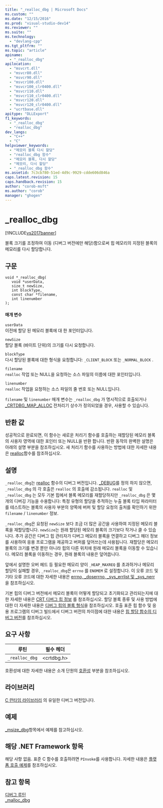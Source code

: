 ```yaml
---
title: "_realloc_dbg | Microsoft Docs"
ms.custom: ""
ms.date: "12/15/2016"
ms.prod: "visual-studio-dev14"
ms.reviewer: ""
ms.suite: ""
ms.technology: 
  - "devlang-cpp"
ms.tgt_pltfrm: ""
ms.topic: "article"
apiname: 
  - "_realloc_dbg"
apilocation: 
  - "msvcrt.dll"
  - "msvcr80.dll"
  - "msvcr90.dll"
  - "msvcr100.dll"
  - "msvcr100_clr0400.dll"
  - "msvcr110.dll"
  - "msvcr110_clr0400.dll"
  - "msvcr120.dll"
  - "msvcr120_clr0400.dll"
  - "ucrtbase.dll"
apitype: "DLLExport"
f1_keywords: 
  - "_realloc_dbg"
  - "realloc_dbg"
dev_langs: 
  - "C++"
  - "C"
helpviewer_keywords: 
  - "메모리 블록 다시 할당"
  - "realloc_dbg 함수"
  - "메모리 블록, 다시 할당"
  - "메모리, 다시 할당"
  - "_realloc_dbg 함수"
ms.assetid: 7c3cb780-51ed-4d9c-9929-cdde606d846a
caps.latest.revision: 15
caps.handback.revision: 15
author: "corob-msft"
ms.author: "corob"
manager: "ghogen"
---
```

# _realloc_dbg
[!INCLUDE[vs2017banner](../../assembler/inline/includes/vs2017banner.md)]

블록 크기를 조정하여 이동 \(디버그 버전에만 해당\)함으로써 힙 메모리의 지정된 블록의 메모리를  다시 할당합니다.  
  
## 구문  
  
```  
void *_realloc_dbg(  
   void *userData,  
   size_t newSize,  
   int blockType,  
   const char *filename,  
   int linenumber   
);  
```  
  
#### 매개 변수  
 `userData`  
 이전에 할당 된 메모리 블록에 대 한 포인터입니다.  
  
 `newSize`  
 할당 블록 \(바이트 단위\)의 크기를 다시 요청합니다.  
  
 `blockType`  
 다시 할당된 블록에 대한 형식을 요청합니다:  `_CLIENT_BLOCK`  또는  `_NORMAL_BLOCK` .  
  
 `filename`  
 `realloc` 작업 또는 NULL을 요청하는 소스 파일의 이름에 대한 포인터입니다.  
  
 `linenumber`  
 `realloc` 작업을 요청하는 소스 파일의 줄 번호 또는 NULL입니다.  
  
 `filename`  및  `linenumber`  매개 변수는  `_realloc_dbg`  가 명시적으로 호출되거나  [\_CRTDBG\_MAP\_ALLOC](../../c-runtime-library/crtdbg-map-alloc.md) 전처리기 상수가 정의되었을 경우, 사용할 수 있습니다.  
  
## 반환 값  
 성공적으로 완료되면, 이 함수는 새로운 처리기 함수를 호출하는 재할당된 메모리 블록의 사용자 영역에 대한 포인터 또는 NULL을 반환 합니다.  반환 동작의 완벽한 설명은 아래의 설명 부분을 참조하십시오.  새 처리기 함수를 사용하는 방법에 대한 자세한 내용은 [realloc](../../c-runtime-library/reference/realloc.md)함수를 참조하십시오.  
  
## 설명  
 `_realloc_dbg`는 [realloc](../../c-runtime-library/reference/realloc.md) 함수의 디버그 버전입니다.  [\_DEBUG](../../c-runtime-library/debug.md)를 정의 하지 않으면,  `_realloc_dbg` 의 각 호출은  `realloc` 의 호출에 감소됩니다.   `realloc`  및  `_realloc_dbg` 는 모두 기본 힙에서 블록 메모리를 재할당하지만  `_realloc_dbg` 은 몇 개의 디버깅 기능을 수용합니다: 특정 유형의 할당을 추적하는 누출 블록 타입 파라미터를 테스트하는 블록의 사용자 부분의 양쪽에 버퍼 및  할당 요청의 출처를 확인하기 위한  `filename` \/ `linenumber`  정보.  
  
 `_realloc_dbg`은 요청된  `newSize` 보다 조금 더 많은 공간을 사용하여 지정된 메모리 블록을 재할당합니다.  `newSize`는 원래 할당된 메모리 블록의 크기보다 작거나 클 수 있습니다.  추가 공간은 디버그 힙 관리자가 디버그 메모리 블록을 연결하고 디버그 헤더 정보를 사용하여 응용 프로그램을 제공하고 버퍼를 덮어쓰는데 사용됩니다.  재할당은 메모리 블록의 크기를 변경 뿐만 아니라 힙의 다른 위치에 원래 메모리 블록을 이동할 수 있습니다.  메모리 블록을 이동하는 경우, 원래 블록의 내용은 덮어씁니다.  
  
 앞에서 설명한 오버 헤드 등 필요한 메모리 양이  `_HEAP_MAXREQ` 를 초과하거나 메모리 할당이 실패할 경우, `_realloc_dbg`은  `errno`  를  `ENOMEM` 로 설정합니다.  이 오류 코드 및 기타 오류 코드에 대한 자세한 내용은 [errno, \_doserrno, \_sys\_errlist 및 \_sys\_nerr](../../c-runtime-library/errno-doserrno-sys-errlist-and-sys-nerr.md)을 참조하십시오.  
  
 기본 힙의 디버그 버전에서 메모리 블록이 어떻게 할당되고 초기화되고 관리되는지에 대한 자세한 내용은 [CRT 디버그 힙 정보](../Topic/CRT%20Debug%20Heap%20Details.md) 를 참조하십시오.  할당 블록 종류 및 사용 방법에 대한 더 자세한 내용은  [디버그 힙의 블록 형식](../Topic/CRT%20Debug%20Heap%20Details.md#BKMK_Types_of_blocks_on_the_debug_heap)을 참조하십시오.  호출 표준 힙 함수 및 응용 프로그램의 디버그 빌드에서 디버그 버전의 차이점에 대한 내용은 [힙 할당 함수의 디버그 버전](../Topic/Debug%20Versions%20of%20Heap%20Allocation%20Functions.md)를 참조하십시오.  
  
## 요구 사항  
  
|루틴|필수 헤더|  
|--------|-----------|  
|`_realloc_dbg`|\<crtdbg.h\>|  
  
 호환성에 대한 자세한 내용은 소개 단원의 [호환성](../../c-runtime-library/compatibility.md) 부분을 참조하십시오.  
  
## 라이브러리  
 [C 런타임 라이브러리](../../c-runtime-library/crt-library-features.md) 의 유일한 디버그 버전입니다.  
  
## 예제  
 [\_msize\_dbg](../../c-runtime-library/reference/msize-dbg.md)항목에서 예제를 참고하십시오.  
  
## 해당 .NET Framework 항목  
 해당 사항 없음. 표준 C 함수를 호출하려면 `PInvoke`를 사용합니다. 자세한 내용은 [플랫폼 호출 예제](../Topic/Platform%20Invoke%20Examples.md)를 참조하십시오.  
  
## 참고 항목  
 [디버그 루틴](../../c-runtime-library/debug-routines.md)   
 [\_malloc\_dbg](../../c-runtime-library/reference/malloc-dbg.md)